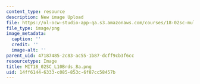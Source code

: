 ```yaml
---
content_type: resource
description: New image Upload
file: https://ol-ocw-studio-app-qa.s3.amazonaws.com/courses/18-02sc-multivariable-calculus-fall-2010/14ff61446333c085853c6f87cc58457b_MIT18_02SC_L10Brds_8a.png
file_type: image/png
image_metadata:
  caption: ''
  credit: ''
  image-alt: ''
parent_uid: 47187485-2c83-ac55-1b87-dcff9cb3f6cc
resourcetype: Image
title: MIT18_02SC_L10Brds_8a.png
uid: 14ff6144-6333-c085-853c-6f87cc58457b
---
```

